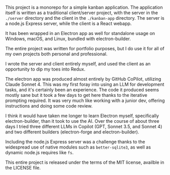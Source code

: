 This project is a monorepo for a simple kanban application.  The application itself is written as a traditional client/server project, with the server in the `./server` directory and the client in the `./kanban-app` directory.  The server is a node.js Express server, while the client is a React webapp.

It has been wrapped in an Electron app as well for standalone usage on Windows, macOS, and Linux, bundled with electron-builder.

The entire project was written for portfolio purposes, but I do use it for all of my own projects both personal and professional.

I wrote the server and client entirely myself, and used the client as an opportunity to dip my toes into Redux.

The electron app was produced almost entirely by GitHub CoPilot, utilizing Claude Sonnet 4.  This was my first foray into using an LLM for development tasks, and it's certainly been an experience.  The code it produced seems mostly sane but it took a few days to get here thanks to the iterative prompting required.  It was very much like working with a junior dev, offering instructions and doing some code review.

I think it would have taken me longer to learn Electron myself, specifically electron-builder, than it took to use the AI.  Over the course of about three days I tried three different LLMs in Copilot (GPT, Sonnet 3.5, and Sonnet 4) and two different builders (electron-forge and electron-builder).

Including the node.js Express server was a challenge thanks to the widespread use of native modules such as `better-sqlite3`, as well as dynamic node.js requires like `fs`.

This entire project is released under the terms of the MIT license, availble in the LICENSE file.
